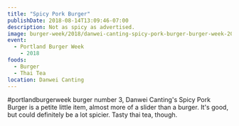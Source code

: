 ```yaml
---
title: "Spicy Pork Burger"
publishDate: 2018-08-14T13:09:46-07:00
description: Not as spicy as advertised.
image: burger-week/2018/danwei-canting-spicy-pork-burger-burger-week-2018.jpg
event:
  - Portland Burger Week
    - 2018  
foods:
  - Burger
  - Thai Tea
location: Danwei Canting
---
```

#portlandburgerweek burger number 3, Danwei Canting's Spicy Pork Burger is a petite little item, almost more of a slider than a burger. It's good, but could definitely be a lot spicier. Tasty thai tea, though.